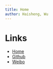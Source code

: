 ```yaml
---
title: Home
author: Haisheng, Wu
---
```


# Links
  + [Home](http://www.haskellcn.org/)
  + [Github](https://github.com/HaskellCnOrg/)
  + [Weibo](http://weibo.com/haskellcnorg/)
